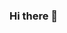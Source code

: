### Hi there 👋

<!--
Here are some informations:

- 🔭 I’m currently working on a web app that will connect nearby teachers and students
- 🌱 I’m currently studying MS in Computer Science at Woolf University by Scaler Academy
- 👯 I’m looking to collaborate on any Backend Project (Node, Java)
- 💬 Ask me about ...
- 📫 Reach me at sayanmdn@gmail.com
-->
